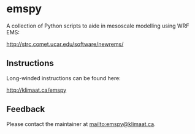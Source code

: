 # emspy

A collection of Python scripts to aide in mesoscale modelling using WRF EMS:

<http://strc.comet.ucar.edu/software/newrems/>

## Instructions

Long-winded instructions can be found here:

<http://klimaat.ca/emspy>

## Feedback

Please contact the maintainer at <mailto:emspy@klimaat.ca>.

